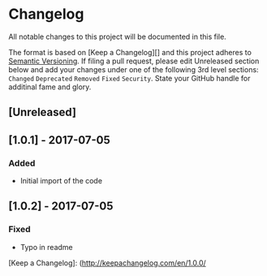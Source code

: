 # Changelog

All notable changes to this project will be documented in this file.

The format is based on [Keep a Changelog][] and this project adheres to [Semantic Versioning][]. If filing a pull request, please edit Unreleased section below and add your changes under one of the following 3rd level sections: `Changed` `Deprecated` `Removed` `Fixed` `Security`. State your GitHub handle for additinal fame and glory.

## [Unreleased]

## [1.0.1] - 2017-07-05

### Added
- Initial import of the code

## [1.0.2] - 2017-07-05

### Fixed
- Typo in readme

[Semantic Versioning]: http://semver.org/spec/v2.0.0.html
[Keep a Changelog]: (http://keepachangelog.com/en/1.0.0/
